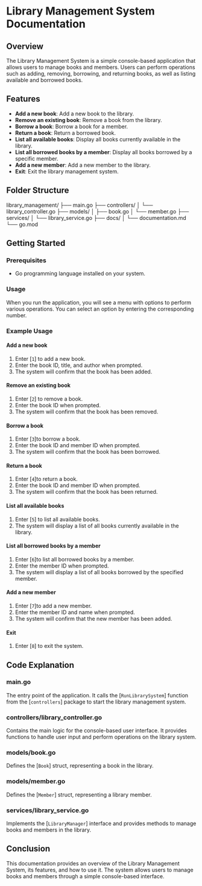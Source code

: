 # Library Management System Documentation

## Overview
The Library Management System is a simple console-based application that allows users to manage books and members. Users can perform operations such as adding, removing, borrowing, and returning books, as well as listing available and borrowed books.

## Features
- **Add a new book**: Add a new book to the library.
- **Remove an existing book**: Remove a book from the library.
- **Borrow a book**: Borrow a book for a member.
- **Return a book**: Return a borrowed book.
- **List all available books**: Display all books currently available in the library.
- **List all borrowed books by a member**: Display all books borrowed by a specific member.
- **Add a new member**: Add a new member to the library.
- **Exit**: Exit the library management system.

## Folder Structure
library_management/ 
    ├── main.go 
    ├── controllers/ 
        │ └── library_controller.go 
    ├── models/ 
        │ ├── book.go 
        │ └── member.go 
    ├── services/ 
        │ └── library_service.go 
    ├── docs/ 
        │ └── documentation.md 
    └── go.mod


## Getting Started

### Prerequisites
- Go programming language installed on your system.

### Usage
When you run the application, you will see a menu with options to perform various operations. You can select an option by entering the corresponding number.

### Example Usage

#### Add a new book
1. Enter [`1`] to add a new book.
2. Enter the book ID, title, and author when prompted.
3. The system will confirm that the book has been added.

#### Remove an existing book
1. Enter [`2`] to remove a book.
2. Enter the book ID when prompted.
3. The system will confirm that the book has been removed.

#### Borrow a book
1. Enter [`3`]to borrow a book.
2. Enter the book ID and member ID when prompted.
3. The system will confirm that the book has been borrowed.

#### Return a book
1. Enter [`4`]to return a book.
2. Enter the book ID and member ID when prompted.
3. The system will confirm that the book has been returned.

#### List all available books
1. Enter [`5`] to list all available books.
2. The system will display a list of all books currently available in the library.

#### List all borrowed books by a member
1. Enter [`6`]to list all borrowed books by a member.
2. Enter the member ID when prompted.
3. The system will display a list of all books borrowed by the specified member.

#### Add a new member
1. Enter [`7`]to add a new member.
2. Enter the member ID and name when prompted.
3. The system will confirm that the new member has been added.

#### Exit
1. Enter [`8`] to exit the system.

## Code Explanation

### main.go
The entry point of the application. It calls the [`RunLibrarySystem`] function from the [`controllers`] package to start the library management system.

### controllers/library_controller.go
Contains the main logic for the console-based user interface. It provides functions to handle user input and perform operations on the library system.

### models/book.go
Defines the [`Book`] struct, representing a book in the library.

### models/member.go
Defines the [`Member`] struct, representing a library member.

### services/library_service.go
Implements the [`LibraryManager`] interface and provides methods to manage books and members in the library.

## Conclusion
This documentation provides an overview of the Library Management System, its features, and how to use it. The system allows users to manage books and members through a simple console-based interface.